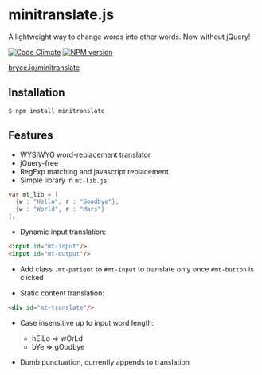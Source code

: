 minitranslate.js
====================

A lightweight way to change words into other words. Now without jQuery!

[![Code Climate](https://codeclimate.com/github/brycedorn/minitranslate.png)](https://codeclimate.com/github/brycedorn/minitranslate) [![NPM version](https://badge.fury.io/js/minitranslate.svg)](http://badge.fury.io/js/minitranslate)

[bryce.io/minitranslate](http://bryce.io/minitranslate)


## Installation

    $ npm install minitranslate

## Features
 * WYSIWYG word-replacement translator
 * jQuery-free
 * RegExp matching and javascript replacement
 * Simple library in `mt-lib.js`:
  ```java
  var mt_lib = [
    {w : "Hello", r : "Goodbye"},
    {w : "World", r : "Mars"}
  ];
  ```

 * Dynamic input translation:
  ```html
  <input id="mt-input"/>
  <input id="mt-output"/>
  ```
   * Add class `.mt-patient` to `#mt-input` to translate only once `#mt-button` is clicked

 * Static content translation:

  ```html
  <div id="mt-translate"/>
  ```

 * Case insensitive up to input word length:
   * hElLo => wOrLd
   * bYe => gOodbye


 * Dumb punctuation, currently appends to translation
